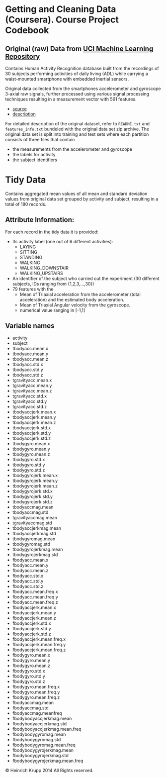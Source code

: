 Getting and Cleaning Data (Coursera). Course Project Codebook
==============================================================


## Original (raw) Data from [UCI Machine Learning Repository](http://archive.ics.uci.edu/ml/index.html)

Contains Human Activity Recognition database built from the recordings of 30 subjects performing 
activities of daily living (ADL) while carrying a waist-mounted smartphone with embedded inertial sensors.

Original data collected from the smartphones accelerometer and gyroscope 3-axial raw signals, 
further processed using various signal processing techniques resulting in a measurement vector with
561 features.

- [source](https://d396qusza40orc.cloudfront.net/getdata%2Fprojectfiles%2FUCI%20HAR%20Dataset.zip) 
- [description](http://archive.ics.uci.edu/ml/datasets/Human+Activity+Recognition+Using+Smartphones)

For detailed description of the original dataset, refer to `README.txt` and `features_info.txt` bundeled with the original data set zip archive.
The original data set is split into training and test sets where each partition consists of three files that contain
* the measurements from the accelerometer and gyroscope
* the labels for activity
* the subject identifiers

# Tidy Data
Contains aggregated mean values of all mean and standard deviation values from original data set grouped by activity  and subject, resulting in a total of 180 records.

## Attribute Information:
For each record in the tidy data it is provided: 
- Its activity label (one out of 6 different activities):
  - LAYING
  - SITTING
  - STANDING
  - WALKING
  - WALKING_DOWNSTAIR
  - WALKING_UPSTAIRS
- An identifier of the subject who carried out the experiment (30 different subjects, IDs ranging from {1,2,3,...,30})
- 79 features with the
  - Mean of Triaxial acceleration from the accelerometer (total acceleration) and the estimated body acceleration. 
  - Mean of Triaxial Angular velocity from the gyroscope. 
  - numerical value ranging in [-1,1]

## Variable names
- activity
- subject
- tbodyacc.mean.x
- tbodyacc.mean.y
- tbodyacc.mean.z
- tbodyacc.std.x
- tbodyacc.std.y
- tbodyacc.std.z
- tgravityacc.mean.x
- tgravityacc.mean.y
- tgravityacc.mean.z
- tgravityacc.std.x
- tgravityacc.std.y
- tgravityacc.std.z
- tbodyaccjerk.mean.x
- tbodyaccjerk.mean.y
- tbodyaccjerk.mean.z
- tbodyaccjerk.std.x
- tbodyaccjerk.std.y
- tbodyaccjerk.std.z
- tbodygyro.mean.x
- tbodygyro.mean.y
- tbodygyro.mean.z
- tbodygyro.std.x
- tbodygyro.std.y
- tbodygyro.std.z
- tbodygyrojerk.mean.x
- tbodygyrojerk.mean.y
- tbodygyrojerk.mean.z
- tbodygyrojerk.std.x
- tbodygyrojerk.std.y
- tbodygyrojerk.std.z
- tbodyaccmag.mean
- tbodyaccmag.std
- tgravityaccmag.mean
- tgravityaccmag.std
- tbodyaccjerkmag.mean
- tbodyaccjerkmag.std
- tbodygyromag.mean
- tbodygyromag.std
- tbodygyrojerkmag.mean
- tbodygyrojerkmag.std
- fbodyacc.mean.x
- fbodyacc.mean.y
- fbodyacc.mean.z
- fbodyacc.std.x
- fbodyacc.std.y
- fbodyacc.std.z
- fbodyacc.mean.freq.x
- fbodyacc.mean.freq.y
- fbodyacc.mean.freq.z
- fbodyaccjerk.mean.x
- fbodyaccjerk.mean.y
- fbodyaccjerk.mean.z
- fbodyaccjerk.std.x
- fbodyaccjerk.std.y
- fbodyaccjerk.std.z
- fbodyaccjerk.mean.freq.x
- fbodyaccjerk.mean.freq.y
- fbodyaccjerk.mean.freq.z
- fbodygyro.mean.x
- fbodygyro.mean.y
- fbodygyro.mean.z
- fbodygyro.std.x
- fbodygyro.std.y
- fbodygyro.std.z
- fbodygyro.mean.freq.x
- fbodygyro.mean.freq.y
- fbodygyro.mean.freq.z
- fbodyaccmag.mean
- fbodyaccmag.std
- fbodyaccmag.meanfreq
- fbodybodyaccjerkmag.mean
- fbodybodyaccjerkmag.std
- fbodybodyaccjerkmag.mean.freq
- fbodybodygyromag.mean
- fbodybodygyromag.std
- fbodybodygyromag.mean.freq
- fbodybodygyrojerkmag.mean
- fbodybodygyrojerkmag.std
- fbodybodygyrojerkmag.mean.freq


© Heinrich Krupp 2014 All Rights reserved.

